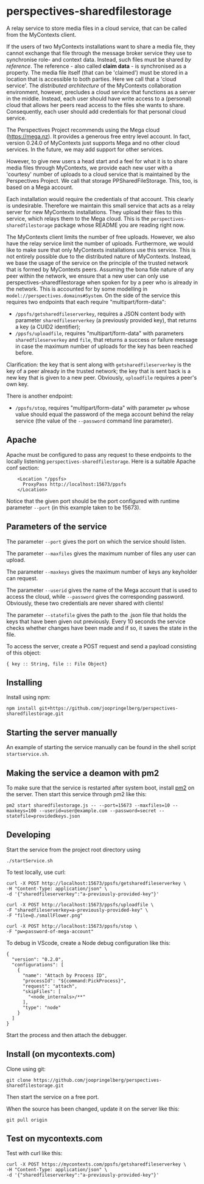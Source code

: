 # perspectives-sharedfilestorage
A relay service to store media files in a cloud service, that can be called from the MyContexts client.

If the users of two MyContexts installations want to share a media file, they cannot exchange that file through the message broker service they use to synchronise role- and context data. Instead, such files must be shared _by reference_. The reference - also called **claim data** - is synchronised as a property. The media file itself (that can be 'claimed') must be stored in a location that is accessible to both parties. Here we call that a 'cloud service'. The _distributed architecture_ of the MyContexts collaboration environment, however, precludes a cloud service that functions as a server in the middle. Instead, each user should have write access to a (personal) cloud that allows her peers read access to the files she wants to share. Consequently, each user should add credentials for that personal cloud service. 

The Perspectives Project recommends using the Mega cloud (https://mega.nz). It provides a generous free entry level account. In fact, version 0.24.0 of MyContexts just supports Mega and no other cloud services. In the future, we may add support for other services.

However, to give new users a head start and a feel for what it is to share media files through MyContexts, we provide each new user with a 'courtesy' number of uploads to a cloud service that is maintained by the Perspectives Project. We call that storage PPSharedFileStorage. This, too, is based on a Mega account.

Each installation would require the credentials of that account. This clearly is undesirable. Therefore we maintain this small service that acts as a relay server for new MyContexts installations. They upload their files to this service, which relays them to the Mega cloud. This is the `perspectives-sharedfilestorage` package whose README you are reading right now.

The MyContexts client limits the number of free uploads. However, we also have the relay service limit the number of uploads. Furthermore, we would like to make sure that only MyContexts installations use this service. This is not entirely possible due to the distributed nature of MyContexts. Instead, we base the usage of the service on the principle of the trusted network that is formed by MyContexts peers. Assuming the bona fide nature of any peer within the network, we ensure that a new user can only use perspectives-sharedfilestorage when spoken for by a peer who is already in the network. This is accounted for by some modelling in `model://perspectives.domains#System`. On the side of the service this requires two endpoints that each require "multipart/form-data":

* `/ppsfs/getsharedfileserverkey`, requires a JSON content body with parameter `sharedfileserverkey` (a previously provided key), that returns a key (a CUID2 identifier);
* `/ppsfs/uploadfile`, requires "multipart/form-data" with parameters `sharedfileserverkey` and `file`, that returns a success or failure message in case the maximum number of uploads for the key has been reached before.

Clarification: the key that is sent along with `getsharedfileserverkey` is the key of a peer already in the trusted network; the key that is sent back is a new key that is given to a new peer. Obviously, `uploadfile` requires a peer's own key.

There is another endpoint: 

* `/ppsfs/stop`, requires "multipart/form-data" with parameter `pw` whose value should equal the password of the mega account behind the relay service (the value of the `--password` command line parameter).

## Apache
Apache must be configured to pass any request to these endpoints to the locally listening `perspectives-sharedfilestorage`. Here is a suitable Apache conf section:

```
    <Location "/ppsfs>
      ProxyPass http://localhost:15673/ppsfs
    </Location>
```

Notice that the given port should be the port configured with runtime parameter `--port` (in this example taken to be 15673).

## Parameters of the service
The parameter `--port` gives the port on which the service should listen.

The parameter `--maxfiles` gives the maximum number of files any user can upload.

The parameter `--maxkeys` gives the maximum number of keys any keyholder can request.

The parameter `--userid` gives the name of the Mega account that is used to access the cloud, while `--password` gives the corresponding password. Obviously, these two credentials are never shared with clients!

The parameter `--statefile` gives the path to the .json file that holds the keys that have been given out previously. Every 10 seconds the service checks whether changes have been made and if so, it saves the state in the file.

To access the server, create a POST request and send a payload consisting of this object:

```
{ key :: String, file :: File Object}
```

## Installing
Install using npm:

```
npm install git+https://github.com/joopringelberg/perspectives-sharedfilestorage.git
```

## Starting the server manually
An example of starting the service manually can be found in the shell script `startservice.sh`.

## Making the service a deamon with pm2
To make sure that the service is restarted after system boot, install [pm2](https://www.npmjs.com/package/pm2) on the server. Then start this service through pm2 like this:

```
pm2 start sharedfilestorage.js -- --port=15673 --maxfiles=10 --maxkeys=100 --userid=user@example.com --password=secret --statefile=providedkeys.json
```

## Developing
Start the service from the project root directory using

```
./startService.sh
```

To test locally, use curl:
```
curl -X POST http://localhost:15673/ppsfs/getsharedfileserverkey \
-H "Content-Type: application/json" \
-d '{"sharedfileserverkey":"a-previously-provided-key"}'

curl -X POST http://localhost:15673/ppsfs/uploadfile \
-F "sharedfileserverkey=a-previously-provided-key" \
-F "file=@./smallFlower.png"

curl -X POST http://localhost:15673/ppsfs/stop \
-F "pw=password-of-mega-account"
```

To debug in VScode, create a Node debug configuration like this:

```
{
  "version": "0.2.0",
  "configurations": [
    {
      "name": "Attach by Process ID",
      "processId": "${command:PickProcess}",
      "request": "attach",
      "skipFiles": [
        "<node_internals>/**"
      ],
      "type": "node"
    }
  ]
}
```

Start the process and then attach the debugger.

## Install (on mycontexts.com)
Clone using git:

```
git clone https://github.com/joopringelberg/perspectives-sharedfilestorage.git
```

Then start the service on a free port.

When the source has been changed, update it on the server like this:

```
git pull origin
```

## Test on mycontexts.com
Test with curl like this:

```
curl -X POST https://mycontexts.com/ppsfs/getsharedfileserverkey \
-H "Content-Type: application/json" \
-d '{"sharedfileserverkey":"a-previously-provided-key"}'
```
